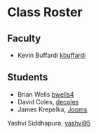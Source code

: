 # Class Roster

## Faculty

- Kevin Buffardi [kbuffardi](https://github.com/kbuffardi)

## Students

- Brian Wells [bwells4](https://github.com/briswells)
- David Coles, [decoles](https://github.com/decoles)
- James Krepelka, [Jooms](https://github.com/Jooms)







Yashvi Siddhapura, [yashvi95](https://github.com/yashvi95)